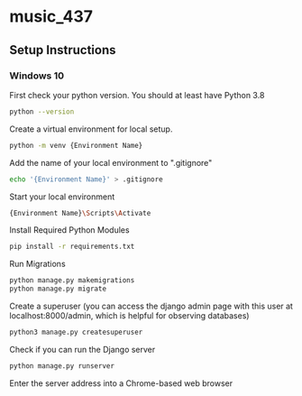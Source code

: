 # music_437

## Setup Instructions

### Windows 10
First check your python version. You should at least have Python 3.8
```bash
python --version
```
Create a virtual environment for local setup. 
```bash
python -m venv {Environment Name}
```
Add the name of your local environment to ".gitignore"
```bash
echo '{Environment Name}' > .gitignore
```
Start your local environment
```bash
{Environment Name}\Scripts\Activate
```

Install Required Python Modules
```bash
pip install -r requirements.txt
```

Run Migrations
```bash
python manage.py makemigrations
python manage.py migrate
```

Create a superuser (you can access the django admin page with this user at localhost:8000/admin, which is helpful for observing databases)
```bash
python3 manage.py createsuperuser
```

Check if you can run the Django server
```bash
python manage.py runserver
```

Enter the server address into a Chrome-based web browser
